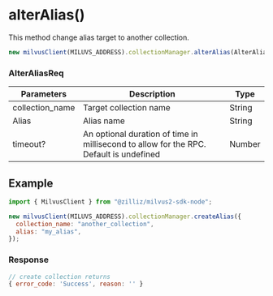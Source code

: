 # alterAlias()

This method change alias target to another collection.

```javascript
new milvusClient(MILUVS_ADDRESS).collectionManager.alterAlias(AlterAliasReq);
```

### AlterAliasReq

| Parameters      | Description                                                                            | Type   |
| --------------- | -------------------------------------------------------------------------------------- | ------ |
| collection_name | Target collection name                                                                 | String |
| Alias           | Alias name                                                                             | String |
| timeout?        | An optional duration of time in millisecond to allow for the RPC. Default is undefined | Number |

## Example

```javascript
import { MilvusClient } from "@zilliz/milvus2-sdk-node";

new milvusClient(MILUVS_ADDRESS).collectionManager.createAlias({
  collection_name: "another_collection",
  alias: "my_alias",
});
```

### Response

```javascript
// create collection returns
{ error_code: 'Success', reason: '' }
```
